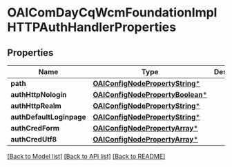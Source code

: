 # OAIComDayCqWcmFoundationImplHTTPAuthHandlerProperties

## Properties
Name | Type | Description | Notes
------------ | ------------- | ------------- | -------------
**path** | [**OAIConfigNodePropertyString***](OAIConfigNodePropertyString.md) |  | [optional] 
**authHttpNologin** | [**OAIConfigNodePropertyBoolean***](OAIConfigNodePropertyBoolean.md) |  | [optional] 
**authHttpRealm** | [**OAIConfigNodePropertyString***](OAIConfigNodePropertyString.md) |  | [optional] 
**authDefaultLoginpage** | [**OAIConfigNodePropertyString***](OAIConfigNodePropertyString.md) |  | [optional] 
**authCredForm** | [**OAIConfigNodePropertyArray***](OAIConfigNodePropertyArray.md) |  | [optional] 
**authCredUtf8** | [**OAIConfigNodePropertyArray***](OAIConfigNodePropertyArray.md) |  | [optional] 

[[Back to Model list]](../README.md#documentation-for-models) [[Back to API list]](../README.md#documentation-for-api-endpoints) [[Back to README]](../README.md)


